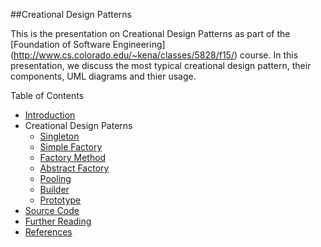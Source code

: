 ##Creational Design Patterns

This is the presentation on Creational Design Patterns as part of the [Foundation of Software Engineering] (http://www.cs.colorado.edu/~kena/classes/5828/f15/) course. In this presentation, we discuss the most typical creational design pattern, their components, UML diagrams and thier usage. 

Table of Contents

* [Introduction](https://github.com/joed7/Creational-design-patterns/blob/master/introduction.md)
* Creational Design Paterns
  * [Singleton](https://github.com/joed7/Creational-design-patterns/blob/master/singleton.md)
  * [Simple Factory](https://github.com/joed7/Creational-design-patterns/blob/master/simplefactory.md)
  * [Factory Method](https://github.com/joed7/Creational-design-patterns/blob/master/factorymethod.md)
  * [Abstract Factory](https://github.com/joed7/Creational-design-patterns/blob/master/abstractfactory.md)
  * [Pooling](https://github.com/joed7/Creational-design-patterns/blob/master/pooling.md)
  * [Builder](https://github.com/joed7/Creational-design-patterns/blob/master/builder.md)
  * [Prototype](https://github.com/joed7/Creational-design-patterns/blob/master/prototype.md)
* [Source Code](https://github.com/joed7/Creational-design-patterns/blob/master/source-code.md)
* [Further Reading](https://github.com/joed7/Creational-design-patterns/blob/master/further-reading.md)
* [References](https://github.com/joed7/Creational-design-patterns/blob/master/references.md)


